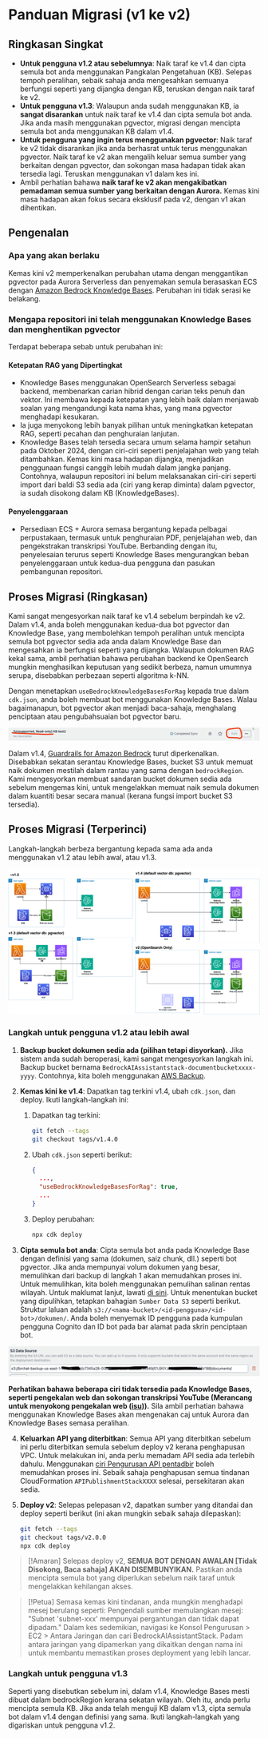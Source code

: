 # Panduan Migrasi (v1 ke v2)

## Ringkasan Singkat

- **Untuk pengguna v1.2 atau sebelumnya**: Naik taraf ke v1.4 dan cipta semula bot anda menggunakan Pangkalan Pengetahuan (KB). Selepas tempoh peralihan, sebaik sahaja anda mengesahkan semuanya berfungsi seperti yang dijangka dengan KB, teruskan dengan naik taraf ke v2.
- **Untuk pengguna v1.3**: Walaupun anda sudah menggunakan KB, ia **sangat disarankan** untuk naik taraf ke v1.4 dan cipta semula bot anda. Jika anda masih menggunakan pgvector, migrasi dengan mencipta semula bot anda menggunakan KB dalam v1.4.
- **Untuk pengguna yang ingin terus menggunakan pgvector**: Naik taraf ke v2 tidak disarankan jika anda berhasrat untuk terus menggunakan pgvector. Naik taraf ke v2 akan mengalih keluar semua sumber yang berkaitan dengan pgvector, dan sokongan masa hadapan tidak akan tersedia lagi. Teruskan menggunakan v1 dalam kes ini.
- Ambil perhatian bahawa **naik taraf ke v2 akan mengakibatkan pemadaman semua sumber yang berkaitan dengan Aurora.** Kemas kini masa hadapan akan fokus secara eksklusif pada v2, dengan v1 akan dihentikan.

## Pengenalan

### Apa yang akan berlaku

Kemas kini v2 memperkenalkan perubahan utama dengan menggantikan pgvector pada Aurora Serverless dan penyemakan semula berasaskan ECS dengan [Amazon Bedrock Knowledge Bases](https://docs.aws.amazon.com/bedrock/latest/userguide/knowledge-base.html). Perubahan ini tidak serasi ke belakang.

### Mengapa repositori ini telah menggunakan Knowledge Bases dan menghentikan pgvector

Terdapat beberapa sebab untuk perubahan ini:

#### Ketepatan RAG yang Dipertingkat

- Knowledge Bases menggunakan OpenSearch Serverless sebagai backend, membenarkan carian hibrid dengan carian teks penuh dan vektor. Ini membawa kepada ketepatan yang lebih baik dalam menjawab soalan yang mengandungi kata nama khas, yang mana pgvector menghadapi kesukaran.
- Ia juga menyokong lebih banyak pilihan untuk meningkatkan ketepatan RAG, seperti pecahan dan penghuraian lanjutan.
- Knowledge Bases telah tersedia secara umum selama hampir setahun pada Oktober 2024, dengan ciri-ciri seperti penjelajahan web yang telah ditambahkan. Kemas kini masa hadapan dijangka, menjadikan penggunaan fungsi canggih lebih mudah dalam jangka panjang. Contohnya, walaupun repositori ini belum melaksanakan ciri-ciri seperti import dari baldi S3 sedia ada (ciri yang kerap diminta) dalam pgvector, ia sudah disokong dalam KB (KnowledgeBases).

#### Penyelenggaraan

- Persediaan ECS + Aurora semasa bergantung kepada pelbagai perpustakaan, termasuk untuk penghuraian PDF, penjelajahan web, dan pengekstrakan transkripsi YouTube. Berbanding dengan itu, penyelesaian terurus seperti Knowledge Bases mengurangkan beban penyelenggaraan untuk kedua-dua pengguna dan pasukan pembangunan repositori.

## Proses Migrasi (Ringkasan)

Kami sangat mengesyorkan naik taraf ke v1.4 sebelum berpindah ke v2. Dalam v1.4, anda boleh menggunakan kedua-dua bot pgvector dan Knowledge Base, yang membolehkan tempoh peralihan untuk mencipta semula bot pgvector sedia ada anda dalam Knowledge Base dan mengesahkan ia berfungsi seperti yang dijangka. Walaupun dokumen RAG kekal sama, ambil perhatian bahawa perubahan backend ke OpenSearch mungkin menghasilkan keputusan yang sedikit berbeza, namun umumnya serupa, disebabkan perbezaan seperti algoritma k-NN.

Dengan menetapkan `useBedrockKnowledgeBasesForRag` kepada true dalam `cdk.json`, anda boleh membuat bot menggunakan Knowledge Bases. Walau bagaimanapun, bot pgvector akan menjadi baca-sahaja, menghalang penciptaan atau pengubahsuaian bot pgvector baru.

![](../imgs/v1_to_v2_readonly_bot.png)

Dalam v1.4, [Guardrails for Amazon Bedrock](https://aws.amazon.com/jp/bedrock/guardrails/) turut diperkenalkan. Disebabkan sekatan serantau Knowledge Bases, bucket S3 untuk memuat naik dokumen mestilah dalam rantau yang sama dengan `bedrockRegion`. Kami mengesyorkan membuat sandaran bucket dokumen sedia ada sebelum mengemas kini, untuk mengelakkan memuat naik semula dokumen dalam kuantiti besar secara manual (kerana fungsi import bucket S3 tersedia).

## Proses Migrasi (Terperinci)

Langkah-langkah berbeza bergantung kepada sama ada anda menggunakan v1.2 atau lebih awal, atau v1.3.

![](../imgs/v1_to_v2_arch.png)

### Langkah untuk pengguna v1.2 atau lebih awal

1. **Backup bucket dokumen sedia ada (pilihan tetapi disyorkan).** Jika sistem anda sudah beroperasi, kami sangat mengesyorkan langkah ini. Backup bucket bernama `BedrockAIAssistantstack-documentbucketxxxx-yyyy`. Contohnya, kita boleh menggunakan [AWS Backup](https://docs.aws.amazon.com/aws-backup/latest/devguide/s3-backups.html).

2. **Kemas kini ke v1.4**: Dapatkan tag terkini v1.4, ubah `cdk.json`, dan deploy. Ikuti langkah-langkah ini:

   1. Dapatkan tag terkini:
      ```bash
      git fetch --tags
      git checkout tags/v1.4.0
      ```
   2. Ubah `cdk.json` seperti berikut:
      ```json
      {
        ...,
        "useBedrockKnowledgeBasesForRag": true,
        ...
      }
      ```
   3. Deploy perubahan:
      ```bash
      npx cdk deploy
      ```

3. **Cipta semula bot anda**: Cipta semula bot anda pada Knowledge Base dengan definisi yang sama (dokumen, saiz chunk, dll.) seperti bot pgvector. Jika anda mempunyai volum dokumen yang besar, memulihkan dari backup di langkah 1 akan memudahkan proses ini. Untuk memulihkan, kita boleh menggunakan pemulihan salinan rentas wilayah. Untuk maklumat lanjut, lawati [di sini](https://docs.aws.amazon.com/aws-backup/latest/devguide/restoring-s3.html). Untuk menentukan bucket yang dipulihkan, tetapkan bahagian `Sumber Data S3` seperti berikut. Struktur laluan adalah `s3://<nama-bucket>/<id-pengguna>/<id-bot>/dokumen/`. Anda boleh menyemak ID pengguna pada kumpulan pengguna Cognito dan ID bot pada bar alamat pada skrin penciptaan bot.

![](../imgs/v1_to_v2_KB_s3_source.png)

**Perhatikan bahawa beberapa ciri tidak tersedia pada Knowledge Bases, seperti pengekalan web dan sokongan transkripsi YouTube (Merancang untuk menyokong pengekalan web ([isu](https://github.com/aws-samples/bedrock-chat/issues/557))).** Sila ambil perhatian bahawa menggunakan Knowledge Bases akan mengenakan caj untuk Aurora dan Knowledge Bases semasa peralihan.

4. **Keluarkan API yang diterbitkan**: Semua API yang diterbitkan sebelum ini perlu diterbitkan semula sebelum deploy v2 kerana penghapusan VPC. Untuk melakukan ini, anda perlu memadam API sedia ada terlebih dahulu. Menggunakan [ciri Pengurusan API pentadbir](../ADMINISTRATOR_ms-MY.md) boleh memudahkan proses ini. Sebaik sahaja penghapusan semua tindanan CloudFormation `APIPublishmentStackXXXX` selesai, persekitaran akan sedia.

5. **Deploy v2**: Selepas pelepasan v2, dapatkan sumber yang ditandai dan deploy seperti berikut (ini akan mungkin sebaik sahaja dilepaskan):
   ```bash
   git fetch --tags
   git checkout tags/v2.0.0
   npx cdk deploy
   ```

> [!Amaran]
> Selepas deploy v2, **SEMUA BOT DENGAN AWALAN [Tidak Disokong, Baca sahaja] AKAN DISEMBUNYIKAN.** Pastikan anda mencipta semula bot yang diperlukan sebelum naik taraf untuk mengelakkan kehilangan akses.

> [!Petua]
> Semasa kemas kini tindanan, anda mungkin menghadapi mesej berulang seperti: Pengendali sumber memulangkan mesej: "Subnet 'subnet-xxx' mempunyai pergantungan dan tidak dapat dipadam." Dalam kes sedemikian, navigasi ke Konsol Pengurusan > EC2 > Antara Jaringan dan cari BedrockAIAssistantStack. Padam antara jaringan yang dipamerkan yang dikaitkan dengan nama ini untuk membantu memastikan proses deployment yang lebih lancar.

### Langkah untuk pengguna v1.3

Seperti yang disebutkan sebelum ini, dalam v1.4, Knowledge Bases mesti dibuat dalam bedrockRegion kerana sekatan wilayah. Oleh itu, anda perlu mencipta semula KB. Jika anda telah menguji KB dalam v1.3, cipta semula bot dalam v1.4 dengan definisi yang sama. Ikuti langkah-langkah yang digariskan untuk pengguna v1.2.